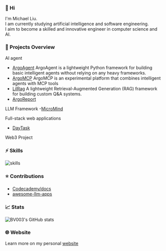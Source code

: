 ### 👋 Hi 
I'm Michael Liu.  
I am currently studying artificial intelligence and software engineering.  
I aim to become a skilled and innovative engineer in computer science and AI.

### 🔗 Projects Overview

AI agent
- [ArgoAgent](https://github.com/BV003/ArgoAgent)
ArgoAgent is a lightweight Python framework for building basic intelligent agents without relying on any heavy frameworks.
- [ArgoMCP](https://github.com/BV003/ArgoMCP)
ArgoMCP is an experimental platform that combines intelligent agents with MCP tools
- [LilRag](https://github.com/BV003/LilRag)
A lightweight Retrieval-Augmented Generation (RAG) framework for building custom Q&A systems.
- [ArgoReport](https://github.com/BV003/ArgoReport)

LLM Framework
-[MicroMind](https://github.com/BV003/MicroMind)

Full-stack web applications
- [DayTask](https://github.com/BV003/DayTask)

Web3 Project


### ⚡ Skills

![skills](https://skillicons.dev/icons?perline=10&i=python,nodejs)

### ⭐ Contributions
- [Codecademy/docs](https://github.com/Codecademy/docs)
- [awesome-llm-apps](https://github.com/Shubhamsaboo/awesome-llm-apps)

### 📈 Stats
![BV003's GitHub stats](https://github-readme-stats.vercel.app/api?username=BV003&count_private=true&include_all_commits=true\&hide=contribs)

### 🌐 Website
Learn more on my personal [website](https://bv003.github.io/)
<!--👯 I’m looking to collaborate on ...-->




<!--💬 Ask me about ...-->

<!--📫 How to reach me: ...-->

<!--😄 Pronouns: ...-->

 <!--Fun fact: ...-->

<!---
BV003/BV003 is a ✨ special ✨ repository because its `README.md` (this file) appears on your GitHub profile.
You can click the Preview link to take a look at your changes.
--->
